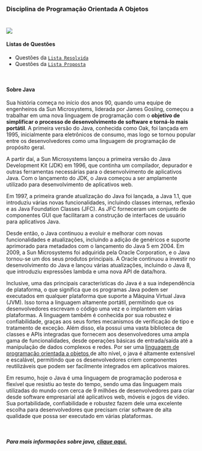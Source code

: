 ### Disciplina de Programação Orientada A Objetos <h3>

<br/>

<img src="https://user-images.githubusercontent.com/112733274/233746727-898d3ebd-e9f4-4886-bb11-93bd79022717.png" />


<!--Text Gif Code 
 <p align="center">
  <a href="https://github.com/DenverCoder1/readme-typing-svg"><img src="https://readme-typing-svg.herokuapp.com?font=Time+New+Roman&color=DeepSkyBlue&size=15&center=true&vCenter=true&width=800&height=200&lines=Esse+repósitorio+apresenta+a+resolução+de+exercicíos+da+disciplina+de+POO.;"></a>
</p>
-->

<br/>

 <h4> Listas de Questões </h4>
 
- Questões da [`Lista Resolvida`](https://github.com/thalitaasuzy/disciplinaPOO/tree/main/listaResolvida "Lista com Questôes Resolvidas") 
- Questões da [`Lista Proposta`](https://github.com/thalitaasuzy/disciplinaPOO/tree/main/listaProposta "Lista com Questões Propostas") 

 <br/>
 
<h4> Sobre Java </h4>

<div> 
 <p> Sua história começa no início dos anos 90, quando uma equipe de engenheiros da Sun Microsystems, liderada por James Gosling, começou a trabalhar em uma nova linguagem de programação com o <b>objetivo de simplificar o processo de desenvolvimento de software e torná-lo mais portátil</b>. A primeira versão do Java, conhecida como Oak, foi lançada em 1995, inicialmente para eletrônicos de consumo, mas logo se tornou popular entre os desenvolvedores como uma linguagem de programação de propósito geral.

A partir daí, a Sun Microsystems lançou a primeira versão do Java Development Kit (JDK) em 1996, que continha um compilador, depurador e outras ferramentas necessárias para o desenvolvimento de aplicativos Java. Com o lançamento do JDK, o Java começou a ser amplamente utilizado para desenvolvimento de aplicativos web.

Em 1997, a primeira grande atualização do Java foi lançada, a Java 1.1, que introduziu várias novas funcionalidades, incluindo classes internas, reflexão e as Java Foundation Classes (JFC). As JFC forneceram um conjunto de componentes GUI que facilitaram a construção de interfaces de usuário para aplicativos Java.

Desde então, o Java continuou a evoluir e melhorar com novas funcionalidades e atualizações, incluindo a adição de genéricos e suporte aprimorado para metadados com o lançamento do Java 5 em 2004. Em 2009, a Sun Microsystems foi adquirida pela Oracle Corporation, e o Java tornou-se um dos seus produtos principais. A Oracle continuou a investir no desenvolvimento do Java e lançou várias atualizações, incluindo o Java 8, que introduziu expressões lambda e uma nova API de data/hora.

Inclusive, uma das principais características do Java é a sua independência de plataforma, o que significa que os programas Java podem ser executados em qualquer plataforma que suporte a Máquina Virtual Java (JVM). Isso torna a linguagem altamente portátil, permitindo que os desenvolvedores escrevam o código uma vez e o implantem em várias plataformas. A linguagem também é conhecida por sua robustez e confiabilidade, graças aos seus fortes mecanismos de verificação de tipo e tratamento de exceção. Além disso, ela possui uma vasta biblioteca de classes e APIs integradas que fornecem aos desenvolvedores uma ampla gama de funcionalidades, desde operações básicas de entrada/saída até a manipulação de dados complexos e redes. Por ser uma <a href= "https://www.alura.com.br/artigos/poo-programacao-orientada-a-objetos" > linguagem de programação orientada a objetos </a> de alto nível, o java é altamente extensível e escalável, permitindo que os desenvolvedores criem componentes reutilizáveis que podem ser facilmente integrados em aplicativos maiores.

Em resumo, hoje o Java é uma linguagem de programação poderosa e flexível que resistiu ao teste do tempo, sendo uma das linguagem mais utilizadas do mundo com cerca de 9 milhões de desenvolvedores para criar desde software empresarial até aplicativos web, móveis e jogos de vídeo. Sua portabilidade, confiabilidade e robustez fazem dele uma excelente escolha para desenvolvedores que precisam criar software de alta qualidade que possa ser executado em várias plataformas. </p>

</div>
 
 <br/>
 
 
 <h5>  Para mais informações sobre java, <a href="java.com/en/download/help/whatis_java.html" > clique aqui. </a> </h5>
 

<!-- [COMENTÁRIO]: Thalita+Suzy+e+Guilherme+Freitas; --> 
